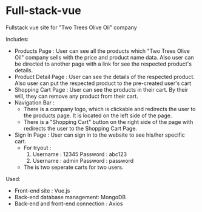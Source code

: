 # Full-stack-vue

Fullstack vue site for "Two Trees Olive Oil" company

Includes:

- Products Page : User can see all the products which "Two Trees Olive Oil" company sells with the price and product name data. Also user can be directed to another page with a link for see the respected product's details.
- Product Detail Page : User can see the details of the respected product. Also user can put the respected product to the pre-created user's cart
- Shopping Cart Page : User can see the products in their cart. By their will, they can remove any product from their cart.
- Navigation Bar :
  - There is a company logo, which is clickable and redirects the user to the products page. It is located on the left side of the page.
  - There is a "Shopping Cart" button on the right side of the page with redirects the user to the Shopping Cart Page.
- Sign In Page : User can sign in to the website to see his/her specific cart.
  - For tryout :
    1.  Username : 12345
        Password : abc123
    2.  Username : admin
        Password : password
  - The is two seperate carts for two users.

Used:

- Front-end site : Vue.js
- Back-end database management: MongoDB
- Back-end and front-end connection : Axios
